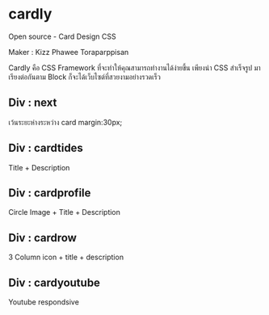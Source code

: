 # cardly
Open source - Card Design CSS

Maker : Kizz Phawee Toraparppisan

Cardly คือ CSS Framework ที่จะทำให้คุณสามารถทำงานได้ง่ายขึ้น เพียงนำ CSS สำเร็จรูป มาเรียงต่อกันตาม Block ก็จะได้เว็บไซต์ที่สวยงามอย่างรวดเร็ว

## Div : next
เว้นระยะห่างระหว่าง card
margin:30px;

## Div : cardtides
Title + Description

## Div : cardprofile
Circle Image + Title + Description

## Div : cardrow
3 Column
icon + title + description

## Div : cardyoutube
Youtube respondsive